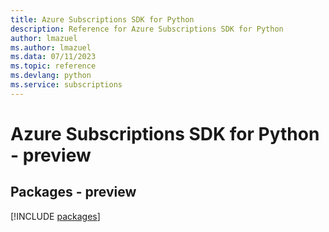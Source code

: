 ```yaml
---
title: Azure Subscriptions SDK for Python
description: Reference for Azure Subscriptions SDK for Python
author: lmazuel
ms.author: lmazuel
ms.data: 07/11/2023
ms.topic: reference
ms.devlang: python
ms.service: subscriptions
---
```

# Azure Subscriptions SDK for Python - preview
## Packages - preview
[!INCLUDE [packages](subscriptions-index.md)]